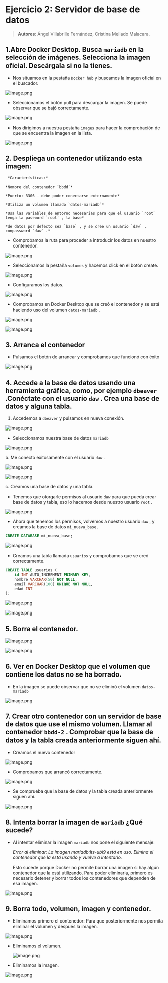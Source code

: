 # Ejercicio 2: Servidor de base de datos

> **Autores**: Ángel Villabrille Fernández, Cristina Mellado Malacara.
> 

## 1.Abre Docker Desktop. Busca `mariadb` en la selección de imágenes. Selecciona la imagen oficial. Descárgala si no la tienes.

- Nos situamos en la pestaña `Docker hub`  y buscamos la imagen oficial en el buscador.

![image.png](image.png)

- Seleccionamos el botón pull para descargar la imagen. Se puede observar que se bajó correctamente.

![image.png](image%201.png)

- Nos dirigimos a nuestra pestaña `images` para hacer la comprobación de que se encuentra la imagen en la lista.

![image.png](image%202.png)

## 2. Despliega un contenedor utilizando esta imagen:

     *Características:*

    *Nombre del contenedor `bbdd`* 

    *Puerto: 3306 - debe poder conectarse externamente*

    *Utiliza un volumen llamado `datos-mariadb`* 

    *Usa las variables de entorno necesarias para que el usuario `root` tenga la password `root` , la base*       

    *de datos por defecto sea `base` , y se cree un usuario `daw` , conpassword `daw` .*

- Comprobamos la ruta para proceder a introducir los datos en nuestro contenedor.

![image.png](image%203.png)

- Seleccionamos la pestaña `volumes` y hacemos click en el botón create.

![image.png](image%204.png)

- Configuramos los datos.

![image.png](image%205.png)

- Comprobamos en Docker Desktop que se creó el contenedor y se está haciendo uso del volumen `datos-mariadb` .

![image.png](image%206.png)

![image.png](image%207.png)

## 3. Arranca el contenedor

- Pulsamos el botón de arrancar y comprobamos que funcionó con éxito

![image.png](image%208.png)

## 4. Accede a la base de datos usando una herramienta gráfica, como, por ejemplo `dbeaver` .Conéctate con el usuario `daw` . Crea una base de datos y alguna tabla.

1. Accedemos a `dbeaver` y pulsamos en nueva conexión.

![image.png](image%209.png)

- Seleccionamos nuestra base de datos `mariadb`

![image.png](image%2010.png)

b. Me conecto exitosamente con el usuario `daw` .

![image.png](image%2011.png)

![image.png](image%2012.png)

c. Creamos una base de datos y una tabla.

- Tenemos que otorgarle permisos al usuario `daw` para que pueda crear base de datos y tabla, eso lo hacemos desde nuestro usuario `root` .

![image.png](image%2013.png)

- Ahora que tenemos los permisos, volvemos a nuestro usuario `daw` , y creamos la base de datos `mi_nueva_base.`

```sql
CREATE DATABASE mi_nueva_base;
```

![image.png](image%2014.png)

- Creamos una tabla llamada `usuarios`  y comprobamos que se creó correctamente.

```sql
CREATE TABLE usuarios (
    id INT AUTO_INCREMENT PRIMARY KEY,
    nombre VARCHAR(50) NOT NULL,
    email VARCHAR(100) UNIQUE NOT NULL,
    edad INT
);
```

![image.png](image%2015.png)

![image.png](image%2016.png)

## 5. Borra el contenedor.

![image.png](image%2017.png)

![image.png](image%2018.png)

## 6. Ver en Docker Desktop que el volumen que contiene los datos no se ha borrado.

- En la imagen se puede observar que no se eliminó el volumen `datos-mariadb`

![image.png](image%2019.png)

## 7. Crear otro contenedor con un servidor de base de datos que use el mismo volumen. Llamar al contenedor `bbdd-2` . Comprobar que la base de datos y la tabla creada anteriormente siguen ahí.

- Creamos el nuevo contenedor

![image.png](image%2020.png)

- Comprobamos que arrancó correctamente.

![image.png](image%2021.png)

- Se comprueba que la base de datos y la tabla creada anteriormente siguen ahí.

![image.png](image%2022.png)

## 8. Intenta borrar la imagen de `mariadb` ¿Qué sucede?

- Al intentar eliminar la imagen `mariadb` nos pone el siguiente mensaje:
    
    *Error al eliminar: La imagen mariadb:lts-ubi9 está en uso. Elimina el contenedor que la está usando y vuelve a intentarlo.*
    
    Esto sucede porque Docker no permite borrar una imagen si hay algún contenedor que la está utilizando. Para poder eliminarla, primero es necesario detener y borrar todos los contenedores que dependen de esa imagen.
    

![image.png](image%2023.png)

## 9. Borra todo, volumen, imagen y contenedor.

- Eliminamos primero el contenedor: Para que posteriormente nos permita eliminar el volumen y después la imagen.

![image.png](image%2024.png)

- Eliminamos el volumen.
    
    ![image.png](image%2025.png)
    

- Eliminamos la imagen.

![image.png](image%2026.png)